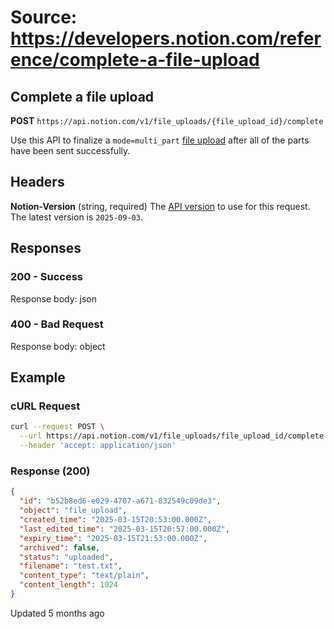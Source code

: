 # Source: https://developers.notion.com/reference/complete-a-file-upload

## Complete a file upload

**POST** `https://api.notion.com/v1/file_uploads/{file_upload_id}/complete`

Use this API to finalize a `mode=multi_part` [file upload](/reference/file-upload) after all of the parts have been sent successfully.

## Headers

**Notion-Version** (string, required)
The [API version](/reference/versioning) to use for this request. The latest version is `2025-09-03`.

## Responses

### 200 - Success
Response body: json

### 400 - Bad Request
Response body: object

## Example

### cURL Request
```bash
curl --request POST \
  --url https://api.notion.com/v1/file_uploads/file_upload_id/complete \
  --header 'accept: application/json'
```

### Response (200)
```json
{
  "id": "b52b8ed6-e029-4707-a671-832549c09de3",
  "object": "file_upload",
  "created_time": "2025-03-15T20:53:00.000Z",
  "last_edited_time": "2025-03-15T20:57:00.000Z",
  "expiry_time": "2025-03-15T21:53:00.000Z",
  "archived": false,
  "status": "uploaded",
  "filename": "test.txt",
  "content_type": "text/plain",
  "content_length": 1024
}
```

Updated 5 months ago
